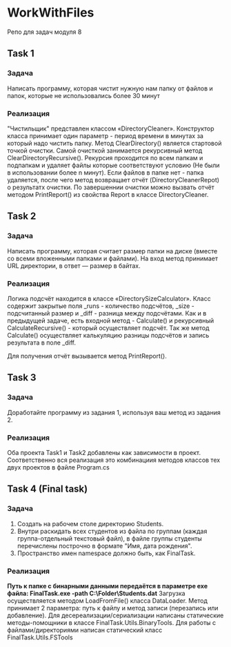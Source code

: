 # WorkWithFiles
 Репо для задач модуля 8

## Task 1
### Задача
Написать программу, которая чистит нужную нам папку от файлов  и папок, которые не использовались более 30 минут 

### Реализация
"Чистильщик" представлен классом «DirectoryCleaner». Конструктор класса принимает один параметр - период времени в минутах за который надо чистить папку.
Метод ClearDirectory() является стартовой точкой очистки. Самой очисткой занимается рекурсивный метод ClearDirectoryRecursive().
Рекурсия проходится по всем папкам и подпапкам и удаляет файлы которые соответствуют условию (Не были в использовании более n минут).
Если файлов в папке нет - папка удаляется, после чего метод возвращает отчёт (DirectoryCleanerRepot) о результатх очистки.
По завершеннии очистки можно вызвать отчёт методом PrintReport() из свойства Report в классе DirectoryCleaner.

## Task 2
### Задача
Напиcать программу, которая считает размер папки на диске (вместе со всеми вложенными папками и файлами). На вход метод принимает URL директории, в ответ — размер в байтах.

### Реализация
Логика подсчёт находится в классе «DirectorySizeCalculator».
Класс содержит закрытые поля _runs - количество подсчётов, _size - подсчитанный размер и _diff - разница между подсчётами.
Как и в предыдущей задаче, есть входной метод - Calculate() и рекурсивный CalculateRecursive() - который осуществляет подсчёт.
Так же метод Calculate() осуществляет калькуляцию разницы подсчётов и запись результата в поле _diff.

Для получения отчёт вызывается метод PrintReport().

## Task 3
### Задача
Доработайте программу из задания 1, используя ваш метод из задания 2.

### Реализация
Оба проекта Task1 и Task2 добавлены как зависимости в проект. Соответственно вся реализация это комбинациия методов классов тех двух проектов
в файле Program.cs

## Task 4 (Final task)
### Задача

1. Создать на рабочем столе директорию Students.
2. Внутри раскидать всех студентов из файла по группам (каждая группа-отдельный текстовый файл), в файле группы студенты перечислены построчно в формате "Имя, дата рождения".
3. Пространство имен namespace должно быть, как FinalTask.

### Реализация
**Путь к папке с бинарными данными передаётся в параметре exe файла: FinalTask.exe -path C:\Folder\Students.dat**
Загрузка осуществляется методом LoadFromFile() класса DataLoader. 
Метод принимает 2 параметра: путь к файлу и метод записи (перезапись или добавление).
Для десереализации/сериализации написаны статические методы-помощники в классе FinalTask.Utils.BinaryTools.
Для работы с файлами/директориями написан статический класс FinalTask.Utils.FSTools